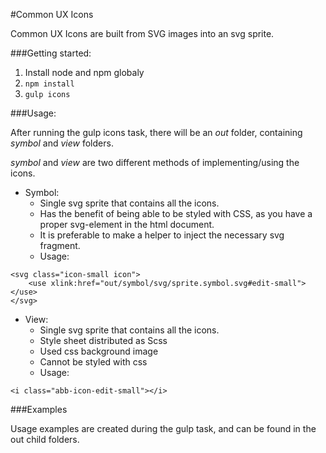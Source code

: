 #Common UX Icons

Common UX Icons are built from SVG images into an svg sprite.

###Getting started:

1. Install node and npm globaly
2. ```npm install```
3. ```gulp icons```

###Usage:

After running the gulp icons task, there will be an _out_ folder, containing _symbol_ and _view_ folders.

_symbol_ and _view_ are two different methods of implementing/using the icons.

* Symbol:
	* Single svg sprite that contains all the icons.
	* Has the benefit of being able to be styled with CSS, as you have a proper svg-element in the html document.
	* It is preferable to make a helper to inject the necessary svg fragment.
	* Usage:	
	
```
<svg class="icon-small icon">
	<use xlink:href="out/symbol/svg/sprite.symbol.svg#edit-small"></use>
</svg>
```
	
	
* View:
	* Single svg sprite that contains all the icons.
	* Style sheet distributed as Scss
	* Used css background image
	* Cannot be styled with css
	* Usage:

```
<i class="abb-icon-edit-small"></i>
```

###Examples

Usage examples are created during the gulp task, and can be found in the out child folders.
